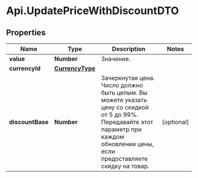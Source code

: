# Api.UpdatePriceWithDiscountDTO

## Properties

Name | Type | Description | Notes
------------ | ------------- | ------------- | -------------
**value** | **Number** | Значение. | 
**currencyId** | [**CurrencyType**](CurrencyType.md) |  | 
**discountBase** | **Number** | Зачеркнутая цена.  Число должно быть целым. Вы можете указать цену со скидкой от 5 до 99%.  Передавайте этот параметр при каждом обновлении цены, если предоставляете скидку на товар.  | [optional] 


